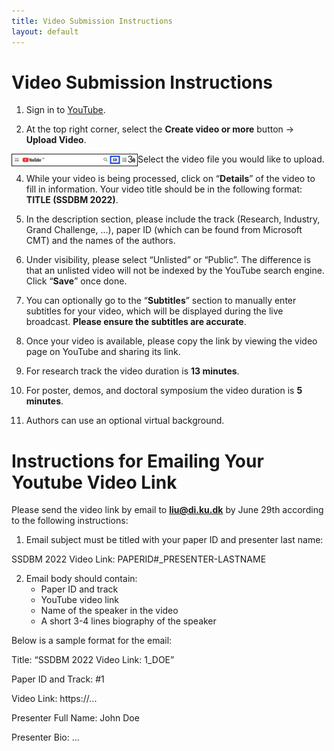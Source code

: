 ```yaml
---
title: Video Submission Instructions
layout: default
---
```


# Video Submission Instructions

1. Sign in to [YouTube](https://www.youtube.com/).

2. At the top right corner, select the **Create video or more** button -> **Upload Video**.
<img src="./assets/images/youtube.png" align="left" border="1" width="200">

3. Select the video file you would like to upload.

4. While your video is being processed, click on “**Details**” of the video to fill in information. Your video title should be in the following format: **TITLE (SSDBM 2022)**.

5. In the description section, please include the track (Research, Industry, Grand Challenge, …), paper ID (which can be found from Microsoft CMT) and the names of the authors.

6. Under visibility, please select “Unlisted” or “Public”. The difference is that an unlisted video will not be indexed by the YouTube search engine. Click “**Save**” once done.

7. You can optionally go to the “**Subtitles**” section to manually enter subtitles for your video, which will be displayed during the live broadcast. **Please ensure the subtitles are accurate**.

8. Once your video is available, please copy the link by viewing the video page on YouTube and sharing its link.

9. For research track the video duration is **13 minutes**.

10. For poster, demos, and doctoral symposium the video duration is **5 minutes**.

11. Authors can use an optional virtual background.


# Instructions for Emailing Your Youtube Video Link

Please send the video link by email to **liu@di.ku.dk** by June 29th according to the following instructions:

1. Email subject must be titled with your paper ID and presenter last name:

SSDBM 2022 Video Link: PAPERID#_PRESENTER-LASTNAME

2. Email body should contain:
   - Paper ID and track
   - YouTube video link
   - Name of the speaker in the video
   - A short 3-4 lines biography of the speaker

Below is a sample format for the email:

Title: “SSDBM 2022 Video Link: 1_DOE”

Paper ID and Track: #1

Video Link: https://...

Presenter Full Name: John Doe

Presenter Bio: ...